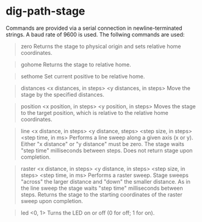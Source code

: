 # dig-path-stage

Commands are provided via a serial connection in newline-terminated strings. A baud rate of 9600 is used. The follwing commands are used:

> zero
Returns the stage to physical origin and sets relative home coordinates.

> gohome
Returns the stage to relative home.

>sethome
Set current positive to be relative home.

> distances <x distances, in steps> <y distances, in steps>
Move the stage by the specified distances.

> position <x position, in steps> <y position, in steps>
Moves the stage to the target position, which is relative to the relative home coordinates.

> line <x distance, in steps> <y distance, steps> <step size, in steps>  <step time, in ms>
Performs a line sweep along a given axis (x or y). Either "x distance" or "y distance" must be zero. The stage waits "step time" milliseconds between steps. Does not return stage upon completion.

> raster <x distance, in steps> <y distance, in steps> <step size, in steps> <step time, in ms>
Performs a raster sweep. Stage sweeps "across" the larger distance and "down" the smaller distance. As in the line sweep the stage waits "step time" milliseconds between steps. Returns the stage to the starting coordinates of the raster sweep upon completion.

> led <0, 1>
Turns the LED on or off (0 for off; 1 for on).
